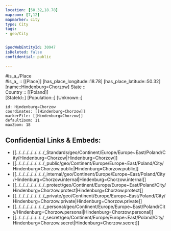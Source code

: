 ```yaml
---
location: [50.32,18.78] 
mapzoom: [7,12] 
mapmarker: city 
type: City
tags:
- geo/City


SpocWebEntityId: 30947
isDeleted: false
confidential: public

---
```

#is_a_/Place  
#is_a_ :: [[Place]] 
[has_place_longitude::18.78] 
[has_place_latitude::50.32] 
[name::Hindenburg=Chorzow] 
State ::  
Country :: [[Poland]]  
[StateId::] 
[Population::] 
[Unknown::] 


```leaflet
id: Hindenburg=Chorzow
coordinates: [[Hindenburg=Chorzow]] 
markerFile: [[Hindenburg=Chorzow]] 
defaultZoom: 11 
maxZoom: 18
```


## Confidential Links & Embeds: 
- [[../../../../../../../_Standards/geo/Continent/Europe/Europe~East/Poland/City/Hindenburg=Chorzow|Hindenburg=Chorzow]] 
- [[../../../../../../../_public/geo/Continent/Europe/Europe~East/Poland/City/Hindenburg=Chorzow.public|Hindenburg=Chorzow.public]] 
- [[../../../../../../../_internal/geo/Continent/Europe/Europe~East/Poland/City/Hindenburg=Chorzow.internal|Hindenburg=Chorzow.internal]] 
- [[../../../../../../../_protect/geo/Continent/Europe/Europe~East/Poland/City/Hindenburg=Chorzow.protect|Hindenburg=Chorzow.protect]] 
- [[../../../../../../../_private/geo/Continent/Europe/Europe~East/Poland/City/Hindenburg=Chorzow.private|Hindenburg=Chorzow.private]] 
- [[../../../../../../../_personal/geo/Continent/Europe/Europe~East/Poland/City/Hindenburg=Chorzow.personal|Hindenburg=Chorzow.personal]] 
- [[../../../../../../../_secret/geo/Continent/Europe/Europe~East/Poland/City/Hindenburg=Chorzow.secret|Hindenburg=Chorzow.secret]] 

